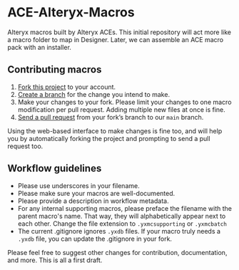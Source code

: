 # ACE-Alteryx-Macros
Alteryx macros built by Alteryx ACEs. This initial repository will act more like a macro folder to map in Designer. Later, we can assemble an ACE macro pack with an installer.


## Contributing macros

1. [Fork this project][fork] to your account.
2. [Create a branch][branch] for the change you intend to make.
3. Make your changes to your fork. Please limit your changes to one macro modification per pull request. Adding multiple new files at once is fine.
4. [Send a pull request][pr] from your fork’s branch to our `main` branch.

Using the web-based interface to make changes is fine too, and will help you
by automatically forking the project and prompting to send a pull request too.

[fork]: https://help.github.com/articles/fork-a-repo/
[branch]: https://help.github.com/articles/creating-and-deleting-branches-within-your-repository
[pr]: https://help.github.com/articles/using-pull-requests/


## Workflow guidelines

- Please use underscores in your filename.
- Please make sure your macros are well-documented. 
- Please provide a description in workflow metadata. 
- For any internal supporting macros, please preface the filename with the parent macro's name. That way, they will alphabetically appear next to each other. Change the file extension to ``.yxmcsupporting`` or ``.yxmcbatch``
- The current .gitignore ignores ``.yxdb`` files. If your macro truly needs a ``.yxdb`` file, you can update the .gitignore in your fork.


Please feel free to suggest other changes for contribution, documentation, and more. This is all a first draft.
